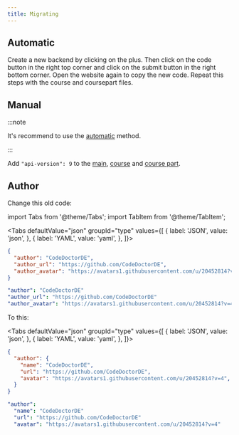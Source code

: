 ```yaml
---
title: Migrating
---
```


## Automatic

Create a new backend by clicking on the plus. Then click on the code button in the right top corner and click on the submit button in the right bottom corner. Open the website again to copy the new code.
Repeat this steps with the course and coursepart files.

## Manual

:::note

It's recommend to use the [automatic](#automatic) method.

:::

Add `"api-version": 9` to the [main](../api.md), [course](course.md) and [course part](part.md).

## Author

Change this old code:

import Tabs from '@theme/Tabs';
import TabItem from '@theme/TabItem';

<Tabs defaultValue="json" groupId="type" values={[
  { label: 'JSON', value: 'json', },
  { label: 'YAML', value: 'yaml', },
]}>
<TabItem value="json">

```json title="<course>/config.json"
{
  "author": "CodeDoctorDE",
  "author_url": "https://github.com/CodeDoctorDE",
  "author_avatar": "https://avatars1.githubusercontent.com/u/20452814?v=4",
}
```

</TabItem>
<TabItem value="yaml">

```yaml title="<course>/config.yml"  
"author": "CodeDoctorDE" 
"author_url": "https://github.com/CodeDoctorDE"
"author_avatar": "https://avatars1.githubusercontent.com/u/20452814?v=4"
```

</TabItem>
</Tabs>

To this:

<Tabs defaultValue="json" groupId="type" values={[
  { label: 'JSON', value: 'json', },
  { label: 'YAML', value: 'yaml', },
]}>
<TabItem value="json">

```json title="<course>/config.json"
{
  "author": {
    "name": "CodeDoctorDE",
    "url": "https://github.com/CodeDoctorDE",
    "avatar": "https://avatars1.githubusercontent.com/u/20452814?v=4",
  }
}
```

</TabItem>
<TabItem value="yaml">

```yaml title="<course>/config.yml"  
"author":
  "name": "CodeDoctorDE"
  "url": "https://github.com/CodeDoctorDE"
  "avatar": "https://avatars1.githubusercontent.com/u/20452814?v=4"
```

</TabItem>
</Tabs>
